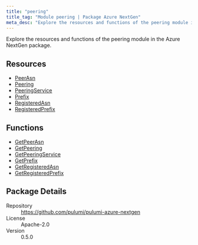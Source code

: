 ```yaml
---
title: "peering"
title_tag: "Module peering | Package Azure NextGen"
meta_desc: "Explore the resources and functions of the peering module in the Azure NextGen package."
---
```


<!-- WARNING: this file was generated by Pulumi Docs Generator. -->
<!-- Do not edit by hand unless you're certain you know what you are doing! -->

Explore the resources and functions of the peering module in the Azure NextGen package.

<h2 id="resources">Resources</h2>
<ul class="api">
    <li><a href="peerasn" title="PeerAsn"><span class="symbol resource"></span>PeerAsn</a></li>
    <li><a href="peering" title="Peering"><span class="symbol resource"></span>Peering</a></li>
    <li><a href="peeringservice" title="PeeringService"><span class="symbol resource"></span>PeeringService</a></li>
    <li><a href="prefix" title="Prefix"><span class="symbol resource"></span>Prefix</a></li>
    <li><a href="registeredasn" title="RegisteredAsn"><span class="symbol resource"></span>RegisteredAsn</a></li>
    <li><a href="registeredprefix" title="RegisteredPrefix"><span class="symbol resource"></span>RegisteredPrefix</a></li>
</ul>

<h2 id="functions">Functions</h2>
<ul class="api">
    <li><a href="getpeerasn" title="GetPeerAsn"><span class="symbol function"></span>GetPeerAsn</a></li>
    <li><a href="getpeering" title="GetPeering"><span class="symbol function"></span>GetPeering</a></li>
    <li><a href="getpeeringservice" title="GetPeeringService"><span class="symbol function"></span>GetPeeringService</a></li>
    <li><a href="getprefix" title="GetPrefix"><span class="symbol function"></span>GetPrefix</a></li>
    <li><a href="getregisteredasn" title="GetRegisteredAsn"><span class="symbol function"></span>GetRegisteredAsn</a></li>
    <li><a href="getregisteredprefix" title="GetRegisteredPrefix"><span class="symbol function"></span>GetRegisteredPrefix</a></li>
</ul>

<h2 id="package-details">Package Details</h2>
<dl class="package-details">
	<dt>Repository</dt>
	<dd><a href="https://github.com/pulumi/pulumi-azure-nextgen">https://github.com/pulumi/pulumi-azure-nextgen</a></dd>
	<dt>License</dt>
	<dd>Apache-2.0</dd>
	<dt>Version</dt>
	<dd>0.5.0</dd>
</dl>




